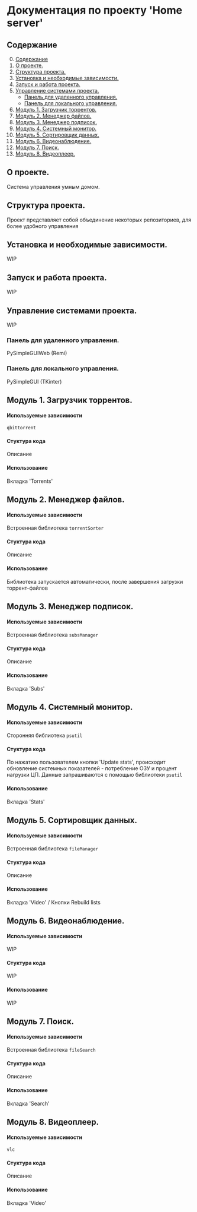# Документация по проекту 'Home server'
## Содержание
0. [Содержание](#содержание)
1. [О проекте.](#о-проекте)
1. [Структура проекта.](#структура-проекта)
1. [Установка и необходимые зависимости.](#установка-и-необходимые-зависимости)
1. [Запуск и работа проекта.](#запуск-и-работа-проекта)
1. [Управление системами проекта.](#управление-системами-проекта)
    - [Панель для удаленного управления.](#панель-для-удаленного-управления)
    - [Панель для локального управления.](#панель-для-локального-управления)
1. [Модуль 1. Загрузчик торрентов.](#модуль-1-загрузчик-торрентов)
1. [Модуль 2. Менеджер файлов.](#модуль-2-менеджер-файлов)
1. [Модуль 3. Менеджер подписок.](#модуль-3-менеджер-подписок)
1. [Модуль 4. Системный монитор.](#модуль-4-системный-монитор)
1. [Модуль 5. Сортировщик данных.](#модуль-5-сортировщик-данных)
1. [Модуль 6. Видеонаблюдение.](#модуль-6-видеонаблюдение)
1. [Модуль 7. Поиск.](#модуль-7-поиск)
1. [Модуль 8. Видеоплеер.](#модуль-8-видеоплеер)

## О проекте.
Система управления умным домом.   

## Структура проекта.
Проект представляет собой объединение некоторых репозиториев, для более удобного управления

## Установка и необходимые зависимости.
WIP

## Запуск и работа проекта.
WIP

## Управление системами проекта.
WIP

### Панель для удаленного управления.
PySimpleGUIWeb (Remi)

### Панель для локального управления.
PySimpleGUI (TKinter)

## Модуль 1. Загрузчик торрентов.
#### Используемые зависимости
`qbittorrent`
#### Стуктура кода
Описание
#### Использование
Вкладка 'Torrents'

## Модуль 2. Менеджер файлов.
#### Используемые зависимости
Встроенная библиотека `torrentSorter`
#### Стуктура кода
Описание
#### Использование
Библиотека запускается автоматически, после завершения загрузки торрент-файлов

## Модуль 3. Менеджер подписок.
#### Используемые зависимости
Встроенная библиотека `subsManager`
#### Стуктура кода
Описание
#### Использование
Вкладка 'Subs'

## Модуль 4. Системный монитор.
#### Используемые зависимости
Сторонняя библиотека `psutil`
#### Стуктура кода
По нажатию пользователем кнопки 'Update stats', происходит обновление системных показателей - потребление ОЗУ и процент нагрузки ЦП. Данные запрашиваются с помощью библиотеки `psutil`
#### Использование
Вкладка 'Stats'

## Модуль 5. Сортировщик данных.
#### Используемые зависимости
Встроенная библиотека `fileManager`
#### Стуктура кода
Описание
#### Использование
Вкладка 'Video' / Кнопки Rebuild lists

## Модуль 6. Видеонаблюдение.
#### Используемые зависимости
WIP
#### Стуктура кода
WIP
#### Использование
WIP

## Модуль 7. Поиск.
#### Используемые зависимости
Встроенная библиотека `fileSearch`
#### Стуктура кода
Описание
#### Использование
Вкладка 'Search'

## Модуль 8. Видеоплеер.
#### Используемые зависимости
`vlc`
#### Стуктура кода
Описание
#### Использование
Вкладка 'Video'
